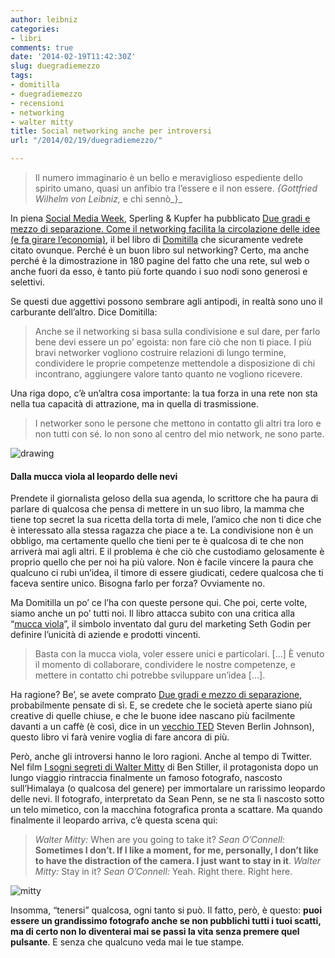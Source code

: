 ```yaml
---
author: leibniz
categories:
- libri
comments: true
date: '2014-02-19T11:42:30Z'
slug: duegradiemezzo
tags:
- domitilla
- duegradiemezzo
- recensioni
- networking
- walter mitty
title: Social networking anche per introversi
url: "/2014/02/19/duegradiemezzo/"

---
```

> Il numero immaginario è un bello e meraviglioso espediente dello spirito umano, quasi un anfibio tra l’essere e il non essere.
_{Gottfried Wilhelm von Leibniz,_ e chi sennò_}_


In piena [Social Media Week](http://socialmediaweek.org/milan/), Sperling & Kupfer ha pubblicato [Due gradi e mezzo di separazione. Come il networking facilita la circolazione delle idee (e fa girare l’economia)](http://www.amazon.it/dp/8820055597), il bel libro di [Domitilla](http://www.domitillaferrari.com/) che sicuramente vedrete citato ovunque. Perché è un buon libro sul networking? Certo, ma anche perché è la dimostrazione in 180 pagine del fatto che una rete, sul web o anche fuori da esso, è tanto più forte quando i suo nodi sono generosi e selettivi.

Se questi due aggettivi possono sembrare agli antipodi, in realtà sono uno il carburante dell’altro. Dice Domitilla:


> Anche se il networking si basa sulla condivisione e sul dare, per farlo bene devi essere un po’ egoista: non fare ciò che non ti piace. I più bravi networker vogliono costruire relazioni di lungo termine, condividere le proprie competenze mettendole a disposizione di chi incontrano, aggiungere valore tanto quanto ne vogliono ricevere.


Una riga dopo, c’è un’altra cosa importante: la tua forza in una rete non sta nella tua capacità di attrazione, ma in quella di trasmissione.


> I networker sono le persone che mettono in contatto gli altri tra loro e non tutti con sé. Io non sono al centro del mio network, ne sono parte.


![drawing](/images/vault/duegradi.JPG)


#### Dalla mucca viola al leopardo delle nevi


Prendete il giornalista geloso della sua agenda, lo scrittore che ha paura di parlare di qualcosa che pensa di mettere in un suo libro, la mamma che tiene top secret la sua ricetta della torta di mele, l’amico che non ti dice che è interessato alla stessa ragazza che piace a te. La condivisione non è un obbligo, ma certamente quello che tieni per te è qualcosa di te che non arriverà mai agli altri. E il problema è che ciò che custodiamo gelosamente è proprio quello che per noi ha più valore. Non è facile vincere la paura che qualcuno ci rubi un’idea, il timore di essere giudicati, cedere qualcosa che ti faceva sentire unico. Bisogna farlo per forza? Ovviamente no.

Ma Domitilla un po’ ce l’ha con queste persone qui. Che poi, certe volte, siamo anche un po’ tutti noi. Il libro attacca subito con una critica alla “[mucca viola](http://www.amazon.it/dp/B005UKHWZQ)”, il simbolo inventato dal guru del marketing Seth Godin per definire l’unicità di aziende e prodotti vincenti.


> Basta con la mucca viola, voler essere unici e particolari. […] È venuto il momento di collaborare, condividere le nostre competenze, e mettere in contatto chi potrebbe sviluppare un’idea […].


Ha ragione? Be’, se avete comprato [Due gradi e mezzo di separazione](http://www.amazon.it/dp/8820055597), probabilmente pensate di sì. E, se credete che le società aperte siano più creative di quelle chiuse, e che le buone idee nascano più facilmente davanti a un caffè (è così, dice in un [vecchio TED](https://www.youtube.com/watch?v=0af00UcTO-c) Steven Berlin Johnson), questo libro vi farà venire voglia di fare ancora di più.

Però, anche gli introversi hanno le loro ragioni. Anche al tempo di Twitter. Nel film [I sogni segreti di Walter Mitty](http://www.imdb.com/title/tt0359950/quotes) di Ben Stiller, il protagonista dopo un lungo viaggio rintraccia finalmente un famoso fotografo, nascosto sull’Himalaya (o qualcosa del genere) per immortalare un rarissimo leopardo delle nevi. Il fotografo, interpretato da Sean Penn, se ne sta lì nascosto sotto un telo mimetico, con la macchina fotografica pronta a scattare. Ma quando finalmente il leopardo arriva, c’è questa scena qui:


> _Walter Mitty:_ When are you going to take it?
_Sean O’Connell:_ **Sometimes I don’t. If I like a moment, for me, personally, I don’t like to have the distraction of the camera. I just want to stay in it**.
_Walter Mitty:_ Stay in it?
_Sean O’Connell:_ Yeah. Right there. Right here.


![mitty](/images/vault/mitty.png)

Insomma, “tenersi” qualcosa, ogni tanto si può. Il fatto, però, è questo: **puoi essere un grandissimo fotografo anche se non pubblichi tutti i tuoi scatti, ma di certo non lo diventerai mai se passi la vita senza premere quel pulsante**. E senza che qualcuno veda mai le tue stampe.
